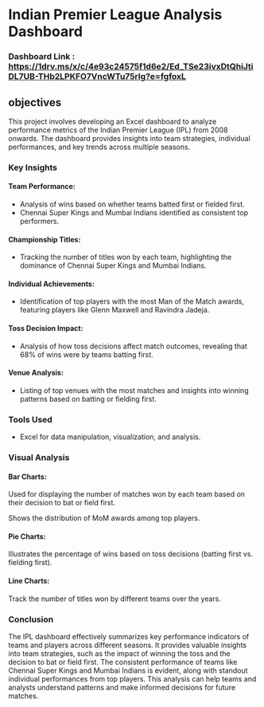 

# Indian Premier League Analysis Dashboard

### Dashboard Link : https://1drv.ms/x/c/4e93c24575f1d6e2/Ed_TSe23ivxDtQhiJtiDL7UB-THb2LPKFO7VncWTu75rIg?e=fgfoxL

## objectives

This project involves developing an Excel dashboard to analyze performance metrics of the Indian Premier League (IPL) from 2008 onwards. The dashboard provides insights into team strategies, individual performances, and key trends across multiple seasons.


### Key Insights
#### Team Performance:

 - Analysis of wins based on whether teams batted first or fielded first.
- Chennai Super Kings and Mumbai Indians identified as consistent top performers.
#### Championship Titles:

- Tracking the number of titles won by each team, highlighting the dominance of Chennai Super Kings and Mumbai Indians.
#### Individual Achievements:

- Identification of top players with the most Man of the Match awards, featuring players like Glenn Maxwell and Ravindra Jadeja.
#### Toss Decision Impact:

- Analysis of how toss decisions affect match outcomes, revealing that 68% of wins were by teams batting first.
#### Venue Analysis:

- Listing of top venues with the most matches and insights into winning patterns based on batting or fielding first.
### Tools Used
- Excel for data manipulation, visualization, and analysis.
### Visual Analysis
#### Bar Charts:

Used for displaying the number of matches won by each team based on their decision to bat or field first.

Shows the distribution of MoM awards among top players.
#### Pie Charts:

Illustrates the percentage of wins based on toss decisions (batting first vs. fielding first).
#### Line Charts:

Track the number of titles won by different teams over the years.
### Conclusion
The IPL dashboard effectively summarizes key performance indicators of teams and players across different seasons. It provides valuable insights into team strategies, such as the impact of winning the toss and the decision to bat or field first. The consistent performance of teams like Chennai Super Kings and Mumbai Indians is evident, along with standout individual performances from top players. This analysis can help teams and analysts understand patterns and make informed decisions for future matches.
